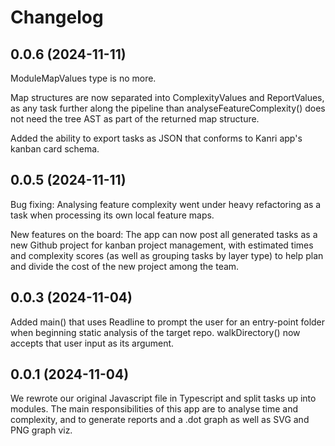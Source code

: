 # Changelog

## 0.0.6 (2024-11-11)

ModuleMapValues type is no more.

Map structures are now separated into ComplexityValues and ReportValues, as any task further along the pipeline than analyseFeatureComplexity() does not need the tree AST as part of the returned map structure.

Added the ability to export tasks as JSON that conforms to Kanri app's kanban card schema.

## 0.0.5 (2024-11-11)

Bug fixing: Analysing feature complexity went under heavy refactoring as a task when processing its own local feature maps.

New features on the board: The app can now post all generated tasks as a new Github project for kanban project management, with estimated times and complexity scores (as well as grouping tasks by layer type) to help plan and divide the cost of the new project among the team.

## 0.0.3 (2024-11-04)

Added main() that uses Readline to prompt the user for an entry-point folder when beginning static analysis of the target repo. walkDirectory() now accepts that user input as its argument.

## 0.0.1 (2024-11-04)

We rewrote our original Javascript file in Typescript and split tasks up into modules. The main responsibilities of this app are to analyse time and complexity, and to generate reports and a .dot graph as well as SVG and PNG graph viz.
